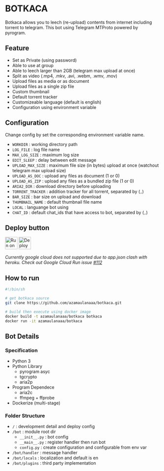 # BOTKACA

Botkaca allows you to leech (re-upload) contents from internet including torrent to telegram. This bot using Telegram MTProto powered by pyrogram.

## Feature

* Set as Private (using password)
* Able to use at group
* Able to leech larger than 2GB (telegram max upload at once)
* Split as video (.mp4, .mkv, .avi, .webm, .wmv, .mov)
* Upload files as media or as document
* Upload files as a single zip file
* Custom thumbnail
* Default torrent tracker
* Customizeable language (default is english)
* Configuration using environment variable

## Configuration

Change config by set the corresponding environment variable name.

* `WORKDIR` : working directory path
* `LOG_FILE` : log file name
* `MAX_LOG_SIZE` : maximum log size
* `EDIT_SLEEP` : delay between edit message
* `UPLOAD_MAX_SIZE` : maximum file size (in bytes) upload at once (watchout telegram max upload size)
* `UPLOAD_AS_DOC` : upload any files as document (1 or 0)
* `UPLOAD_AS_ZIP` : upload any files as a bundled zip file (1 or 0)
* `ARIA2_DIR` : download directory before uploading
* `TORRENT_TRACKER` : addition tracker for all torrent, separated by (`,`)
* `BAR_SIZE` : bar size on upload and download
* `THUMBNAIL_NAME` : default thumbnail file name
* `LOCAL` : languange bot using
* `CHAT_ID` : default chat_ids that have access to bot, separated by (`,`)

## Deploy button

[<img src="https://deploy.cloud.run/button.svg" alt="Run on Google Cloud" height="40"/>](https://deploy.cloud.run?git_repo=https://github.com/azamaulanaaa/botkaca.git "Google Cloud")
[<img src="https://www.herokucdn.com/deploy/button.svg" alt="Deploy to Heroku" height="40"/>](https://heroku.com/deploy?template=https://github.com/HiddenCrush/botkaca "Heroku")

*Currently google cloud does not supported due to app.json clash with heroku. Check out Google Cloud Run issue [#112](https://github.com/GoogleCloudPlatform/cloud-run-button/issues/112#issuecomment-663858778 "Both Cloud Run Button and Heroku Button - app.json Clash")*

## How to run

```sh
#!/bin/sh

# get botkaca source
git clone https://github.com/azamaulanaaa/botkaca.git

# build then execute using docker image
docker build -t azamaulanaaa/botkaca botkaca
docker run -it azamaulanaaa/botkaca
```

## Bot Details

### Specification

* Python 3
* Python Library
    * pyrogram asyc
    * tgcrypto
    * aria2p
* Program Dependece
    * aria2c
    * ffmpeg + ffprobe
* Dockerize (multi-stage)

### Folder Structure

* `/` : development detail and deploy config
* `/bot` : module root dir
    * `__init__.py` : bot config
    * `__main__.py` : register handler then run bot
    * `config.py` : create configuration and configurable from env var
* `/bot/handler` : message handler
* `/bot/locals` : localization and default is en
* `/bot/plugins` : third party implementation
